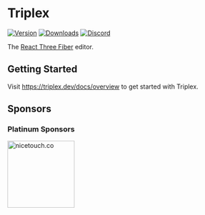 # Triplex

[![Version](https://img.shields.io/npm/v/@triplex/run?style=flat&colorA=000000&colorB=000000)](https://npmjs.com/package/@triplex/run)
[![Downloads](https://img.shields.io/npm/dt/@triplex/run.svg?style=flat&colorA=000000&colorB=000000)](https://npmjs.com/package/@triplex/run)
[![Discord](https://img.shields.io/discord/1077806513009197156?style=flat&colorA=000000&colorB=000000&label=discord&logo=discord&logoColor=000000)](https://discord.gg/nBzRBUEs4b)

The [React Three Fiber](https://github.com/pmndrs/react-three-fiber) editor.

## Getting Started

Visit https://triplex.dev/docs/overview to get started with Triplex.

## Sponsors

### Platinum Sponsors

<a href="https://nicetouch.co/"><img width="150"
src="https://github.com/try-triplex/triplex/assets/6801309/a492ca50-cbd8-4b97-9a51-555d4b90a0cd"
alt="nicetouch.co" /></a>
